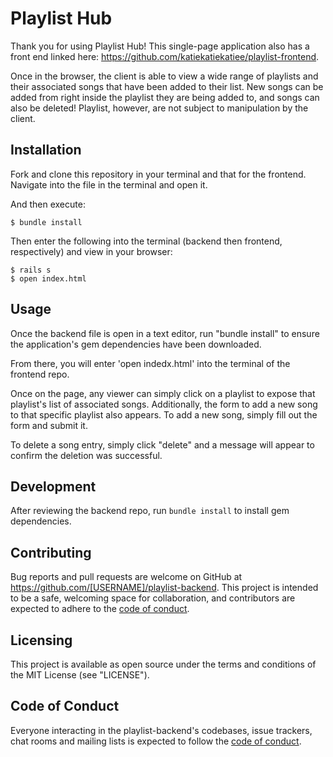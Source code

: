 # Playlist Hub

Thank you for using Playlist Hub! This single-page application also has a front end linked here: https://github.com/katiekatiekatiee/playlist-frontend.

Once in the browser, the client is able to view a wide range of playlists and their associated songs that have been added to their list. New songs can be added from right inside the playlist they are being added to, and songs can also be deleted! Playlist, however, are not subject to manipulation by the client. 

## Installation

Fork and clone this repository in your terminal and that for the frontend. 
Navigate into the file in the terminal and open it.

And then execute:

    $ bundle install

Then enter the following into the terminal (backend then frontend, respectively) and view in your browser:

    $ rails s
    $ open index.html


## Usage

Once the backend file is open in a text editor, run "bundle install" to ensure the application's gem dependencies have been downloaded. 

From there, you will enter 'open indedx.html' into the terminal of the frontend repo. 

Once on the page, any viewer can simply click on a playlist to expose that playlist's list of associated songs. Additionally, the form to add a new song to that specific playlist also appears. To add a new song, simply fill out the form and submit it. 

To delete a song entry, simply click "delete" and a message will appear to confirm the deletion was successful.

## Development

After reviewing the backend repo, run `bundle install` to install gem dependencies. 

## Contributing

Bug reports and pull requests are welcome on GitHub at https://github.com/[USERNAME]/playlist-backend. This project is intended to be a safe, welcoming space for collaboration, and contributors are expected to adhere to the [code of conduct](https://github.com/[USERNAME]/playlist-backend/blob/master/CODE_OF_CONDUCT.md).

## Licensing

This project is available as open source under the terms and conditions of the MIT License (see "LICENSE").

## Code of Conduct

Everyone interacting in the playlist-backend's codebases, issue trackers, chat rooms and mailing lists is expected to follow the [code of conduct](https://github.com/[USERNAME]/playlist-backend/blob/master/CODE_OF_CONDUCT.md).